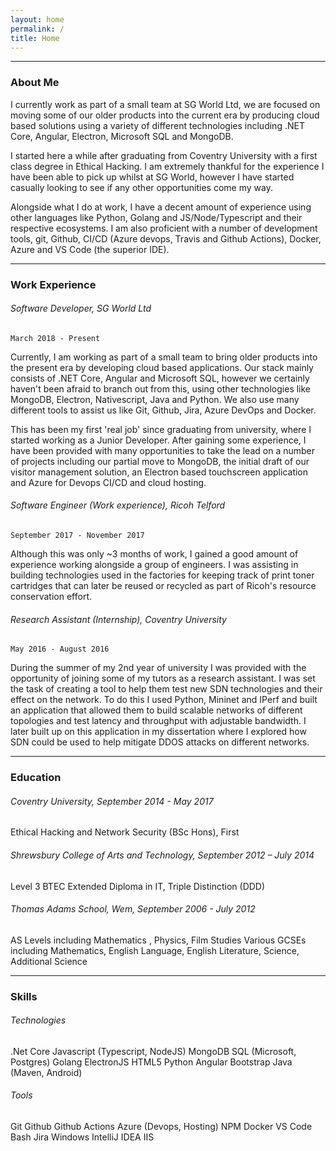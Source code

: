 ```yaml
---
layout: home
permalink: /
title: Home
---
```


---

### About Me

I currently work as part of a small team at SG World Ltd, we are focused on moving some of our older products into the current era by producing cloud based solutions using a variety of different technologies including .NET Core, Angular, Electron, Microsoft SQL and MongoDB. 

I started here a while after graduating from Coventry University with a first class degree in Ethical Hacking. I am extremely thankful for the experience I have been able to pick up whilst at SG World, however I have started casually looking to see if any other opportunities come my way.

Alongside what I do at work, I have a decent amount of experience using other languages like Python, Golang and JS/Node/Typescript and their respective ecosystems. I am also proficient with a number of development tools, git, Github, CI/CD (Azure devops, Travis and Github Actions), Docker, Azure and VS Code (the superior IDE). 

---

### Work Experience

###### Software Developer, SG World Ltd 
`March 2018 - Present`

Currently, I am working as part of a small team to bring older products into the present era by developing cloud based applications. Our stack mainly consists of .NET Core, Angular and Microsoft SQL, however we certainly haven't been afraid to branch out from this, using other technologies like MongoDB, Electron, Nativescript, Java and Python. We also use many different tools to assist us like Git, Github, Jira, Azure DevOps and Docker.

This has been my first 'real job' since graduating from university, where I started working as a Junior Developer. After gaining some experience, I have been provided with many opportunities to take the lead on a number of projects including our partial move to MongoDB, the initial draft of our visitor management solution, an Electron based touchscreen application and Azure for Devops CI/CD and cloud hosting.

###### Software Engineer (Work experience), Ricoh Telford 
`September 2017 - November 2017`

Although this was only ~3 months of work, I gained a good amount of experience working alongside a group of engineers. I was assisting in building technologies used in the factories for keeping track of print toner cartridges that can later be reused or recycled as part of Ricoh's resource conservation effort.


###### Research Assistant (Internship), Coventry University 
`May 2016 - August 2016`

During the summer of my 2nd year of university I was provided with the opportunity of joining some of my tutors as a research assistant. I was set the task of creating a tool to help them test new SDN technologies and their effect on the network. To do this I used Python, Mininet and IPerf and built an application that allowed them to build scalable networks of different topologies and test latency and throughput with adjustable bandwidth. I later built up on this application in my dissertation where I explored how SDN could be used to help mitigate DDOS attacks on different networks.

---

### Education

###### Coventry University, September 2014 - May 2017
Ethical Hacking and Network Security (BSc Hons), First

###### Shrewsbury College of Arts and Technology, September 2012 – July 2014 
Level 3 BTEC Extended Diploma in IT, Triple Distinction (DDD)

###### Thomas Adams School, Wem, September 2006 - July 2012
AS Levels including Mathematics , Physics, Film Studies
Various GCSEs including Mathematics, English Language, English Literature, Science, Additional Science

---

### Skills

###### Technologies

<span class="badge badge-secondary">.Net Core</span>
<span class="badge badge-secondary">Javascript (Typescript, NodeJS)</span>
<span class="badge badge-secondary">MongoDB</span>
<span class="badge badge-secondary">SQL (Microsoft, Postgres)</span>
<span class="badge badge-secondary">Golang</span>
<span class="badge badge-secondary">ElectronJS</span>
<span class="badge badge-secondary">HTML5</span>
<span class="badge badge-secondary">Python</span>
<span class="badge badge-secondary">Angular</span>
<span class="badge badge-secondary">Bootstrap</span>
<span class="badge badge-secondary">Java (Maven, Android)</span>

###### Tools

<span class="badge badge-secondary">Git</span>
<span class="badge badge-secondary">Github</span>
<span class="badge badge-secondary">Github Actions</span>
<span class="badge badge-secondary">Azure (Devops, Hosting)</span>
<span class="badge badge-secondary">NPM</span>
<span class="badge badge-secondary">Docker</span>
<span class="badge badge-secondary">VS Code</span>
<span class="badge badge-secondary">Bash</span>
<span class="badge badge-secondary">Jira</span>
<span class="badge badge-secondary">Windows</span>
<span class="badge badge-secondary">IntelliJ IDEA</span>
<span class="badge badge-secondary">IIS</span>